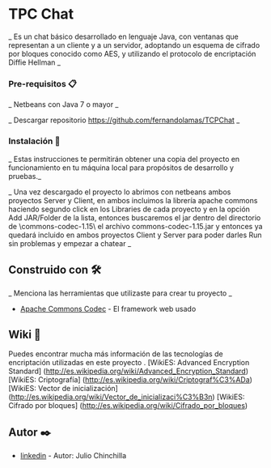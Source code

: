 # TPC Chat

_ Es un chat básico desarrollado en lenguaje Java, con ventanas que representan a un cliente y a un servidor, adoptando un esquema de cifrado por bloques conocido como AES, y utilizando el protocolo de encriptación Diffie Hellman _

### Pre-requisitos 📋

_ Netbeans con Java 7 o mayor _

_ Descargar repositorio https://github.com/fernandolamas/TCPChat  _

### Instalación 🔧

_ Estas instrucciones te permitirán obtener una copia del proyecto en funcionamiento en tu máquina local para propósitos de desarrollo y pruebas._

_ Una vez descargado el proyecto lo abrimos con netbeans ambos proyectos Server y Client, en ambos incluimos la librería apache commons haciendo segundo click en los Libraries de cada proyecto y en la opción Add JAR/Folder de la lista, entonces buscaremos el jar  dentro del directorio de \commons-codec-1.15\ el archivo commons-codec-1.15.jar y entonces ya quedará incluido en ambos proyectos Client y Server para poder darles Run sin problemas y empezar a chatear _









## Construido con 🛠️

_ Menciona las herramientas que utilizaste para crear tu proyecto _

* [Apache Commons Codec](http://commons.apache.org/proper/commons-codec/) - El framework web usado

## Wiki 📖

Puedes encontrar mucha más información de las tecnologías de encriptación utilizadas en  este proyecto .
[WikiES: Advanced Encryption Standard] (http://es.wikipedia.org/wiki/Advanced_Encryption_Standard)
[WikiES: Criptografía] (http://es.wikipedia.org/wiki/Criptograf%C3%ADa)
[WikiES: Vector de inicialización] (http://es.wikipedia.org/wiki/Vector_de_inicializaci%C3%B3n)
[WikiES: Cifrado por bloques] (http://es.wikipedia.org/wiki/Cifrado_por_bloques)

## Autor ✒️

* [linkedin](http://www.linkedin.com/in/jchinchilla) - Autor: Julio Chinchilla 

